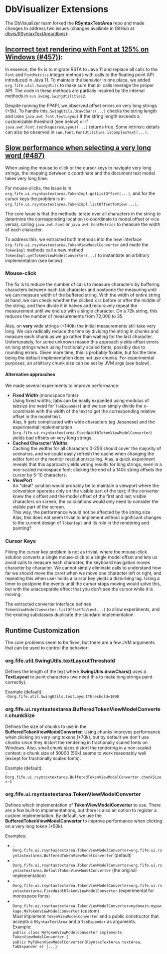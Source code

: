 # DbVisualizer Extensions

The DbVisualizer team forked the **RSyntaxTextArea** repo and made changes to address two issues (changes available in GitHub at [dbvis/RSyntaxTextArea/dbvis](https://github.com/dbvis/RSyntaxTextArea/tree/dbvis)):

## [Incorrect text rendering with Font at 125% on Windows (#457)](https://github.com/bobbylight/RSyntaxTextArea/issues/457)):

In essence, the fix is to migrate RSTA to Java 11 and replace all calls to the ``Font`` and ``FontMetrics`` integer methods with calls to the floating point API introduced in Java 11.
To maintain the behavior in one place, we added ``org.fife.util.SwingUtils`` to make sure that all calls leverage the proper API.
The code in these methods are partially inspired by the internal methods in ``sun.swing.SwingUtilities2``.

Despite running the FPAPI, we observed offset errors on very long strings (+5k).
To handle this, ``SwingUtils.drawChars(...)`` checks the string length and uses ``java.awt.font.TextLayout`` if the string length exceeds 
a customizable threshold (see below) or if ``java.awt.Font.textRequiresLayout(...)`` returns true. 
Some intrinsic details can also be observed in ``sun.font.FontUtilities.isComplexText(...)``.

## [Slow performance when selecting a very long word (#487)](https://github.com/bobbylight/RSyntaxTextArea/issues/487)  
When using the mouse to click or the cursor keys to navigate very long strings, the mapping between x coordinate and the document text model takes very long time.  

For mouse-clicks, the issue is in ``org.fife.ui.rsyntaxtextarea.TokenImpl.getListOffset(...)``, and for the cursor keys the problem is in ``org.fife.ui.rsyntaxtextarea.TokenImpl.listOffsetToView(...)``.

The core issue is that the methods iterate over all characters in the string to determine the corresponding location (x-coordinate to model offset or vice versa),
calling ``java.awt.Font`` or ``java.awt.FontMetrics`` to measure the width of each character.

To address this, we extracted both methods into the new interface ``org.fife.ui.rsyntaxtextarea.TokenViewModelConverter`` and made the 
``TokenImpl`` methods call a new method ``TokenImpl.getTokenViewModelConverter(...)`` to instantiate an arbitrary implementation (see below).

### Mouse-click

The fix is to reduce the number of calls to measure characters by buffering characters between each tab character and postpone the measuring until we can measure width of the buffered string.
With the width of entire string at hand, we can check whether the clicked x is before or after the middle of the string, and then divide it in halves and recursively repeat the measurement until we end up with a single character.
On a 72k string, this reduces the number of measurements from 72,000 to 35.

Alas, on **very** wide strings (+140k) the initial measurements still take very long. We can radically reduce the time by dividing the string in chunks and measure each chunk as we go rather than waiting for the last character.  
Unfortunately, for some unknown reason this approach yields offset errors on long strings when using fractionally scaled fonts, possibly due to rounding errors.
Given more time, this is probably fixable, but for the time being the default implementation does not use chunks.
For experimental purposes, an arbitrary chunk size can be set by JVM args (see below).

#### Alternative approaches
We made several experiments to improve performance:
* **Fixed Width** (monospace fonts)  
  Using fixed widths, tabs can be easily expanded using modulus of tabsize (no need for ``TabExpander``) and we can simply divide the x-coordinate with the width of the text to get the corresponding relative offset in the model text.   
  Alas, it gets complicated with wide characters (eg Japanese) and the experimental implementation (``org.fife.ui.rsyntaxtextarea.FixedWidthTokenViewModelConverter``) yields bad offsets on very long strings.
* **Cached Character Widths**  
  Caching the widths for all characters 0-256 should cover the majority of scenarios, and we could easily refresh the cache when changing the editor font or the monitor resolution/scaling.
  Alas, a quick experiment reveals that this approach yields wrong results for long strings, even in a non-scaled monospace font; clicking the end of a 140k string offsets the cursor by 5-10 characters.
* **ViewPort**  
  An "ideal" solution would probably be to maintain a viewport where the conversion operates only on the visible part of the text; 
  if the converter knew the x offset and the model offset of the first and last visible characters on screen, the calculations would only need to consider the visible part of the screen.  
  This way, the performance would not be affected by the string size. Alas, this does not seem trivial to implement without significant changes to the current design of ``TokenImpl`` and its role in the rendering and painting?         

### Cursor Keys

Fixing the cursor key problem is not as trivial; where the mouse-click solution converts a single mouse-click to a single model offset and lets us avoid calls to measure each character, the keyboard navigation moves character by character. 
We cannot simply eliminate calls to understand how far we should move the caret when we move one character left or right, and repeating this when user holds a cursor key yields a disturbing lag.
Using a timer to postpone the events until the cursor stops moving would solve this, but with the unacceptable effect that you don't see the cursor while it is moving. 

The extracted converter interface defines ``TokenViewModelConverter.listOffsetToView(...)`` to allow experiments, and the existing subclasses duplicate the standard implementation.

## Runtime Customization

The core problems seem to be fixed, but there are a few JVM arguments that can be used to control the behavior:

### org.fife.util.SwingUtils.textLayoutThreshold  

Defines the length of the text where **SwingUtils.drawChars()** uses a **TextLayout** to paint characters 
(we need this to make long strings paint correctly).

Example (default):  
``-Dorg.fife.util.SwingUtils.textLayoutThreshold=1000``

### org.fife.ui.rsyntaxtextarea.BufferedTokenViewModelConverter.chunkSize  

Defines the size of chunks to use in the **BufferedTokenViewModelConverter**. 
Using chunks improves performance when clicking on very long tokens (+70k), but by default we don't use chunks 
since they distort the rendering in fractionally scaled fonts on Windows. 
Also, small chunk sizes distort the rendering in a non-scaled context; 
a chunk size of 50000 (50k) seems to work reasonably well (except for fractionally scaled fonts).

Example (default):    
``-Dorg.fife.ui.rsyntaxtextarea.BufferedTokenViewModelConverter.chunkSize=-1``
 
### org.fife.ui.rsyntaxtextarea.TokenViewModelConverter  

Defines which implementation of **TokenViewModelConverter** to use.
There are a few built-in implementations, but there is also an option to register a custom implementation.
By default, we use the **BufferedTokenViewModelConverter** to improve performance when clicking on a very long token (+50k).

Examples:
* ``-Dorg.fife.ui.rsyntaxtextarea.TokenViewModelConverter=org.fife.ui.rsyntaxtextarea.BufferedTokenViewModelConverter`` (default)  
* ``-Dorg.fife.ui.rsyntaxtextarea.TokenViewModelConverter=org.fife.ui.rsyntaxtextarea.DefaultTokenViewModelConverter`` (the original implementation)
* ``-Dorg.fife.ui.rsyntaxtextarea.TokenViewModelConverter=org.fife.ui.rsyntaxtextarea.FixedWidthTokenViewModelConverter`` (experimental for monospace fonts)
* ``-Dorg.fife.ui.rsyntaxtextarea.TokenViewModelConverter=mydomain.mypackage.MyTokenViewModelConverter`` (custom)  
  Must implement ``TokenViewModelConverter`` and a public constructor that accepts a ``RSyntaxTextArea`` and a ``TabExpander`` as arguments.  
  Example:  
  ``public class MyTokenViewModelConverter implements TokenViewModelConverter {``  
  ``public MyTokenViewModelConverter(RSyntaxTextArea textArea, TabExpander e) {...}``
  
